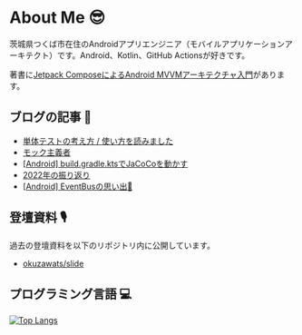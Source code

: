 # About Me 😎

茨城県つくば市在住のAndroidアプリエンジニア（モバイルアプリケーションアーキテクト）です。Android、Kotlin、GitHub Actionsが好きです。

著書に[Jetpack ComposeによるAndroid MVVMアーキテクチャ入門](https://nextpublishing.jp/book/13660.html)があります。

## ブログの記事 🚀

<!-- BLOG-POST-LIST:START -->
- [単体テストの考え方 / 使い方を読みました](https://okuzawats.com/blog/unit-testing-principles-practices-and-patterns/)
- [モック主義者](https://okuzawats.com/blog/mockist/)
- [[Android] build.gradle.ktsでJaCoCoを動かす](https://okuzawats.com/blog/configure-jacoco/)
- [2022年の振り返り](https://okuzawats.com/blog/looking-back-2022/)
- [[Android] EventBusの思い出🚌](https://okuzawats.com/blog/eventbus/)
<!-- BLOG-POST-LIST:END -->

## 登壇資料 🎙️

過去の登壇資料を以下のリポジトリ内に公開しています。

- [okuzawats/slide](https://github.com/okuzawats/slide)

## プログラミング言語 💻
[![Top Langs](https://github-readme-stats.vercel.app/api/top-langs/?username=okuzawats)](https://github.com/anuraghazra/github-readme-stats)
